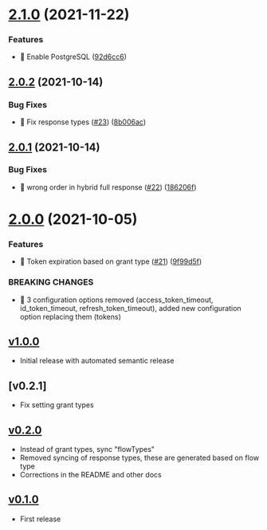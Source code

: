 # [2.1.0](https://github.com/CESNET/spreg_oidc_metadata_sync/compare/v2.0.2...v2.1.0) (2021-11-22)


### Features

* 🎸 Enable PostgreSQL ([92d6cc6](https://github.com/CESNET/spreg_oidc_metadata_sync/commit/92d6cc6818de6caae2dfb2696c46074f9a32f5db))

## [2.0.2](https://github.com/CESNET/spreg_oidc_metadata_sync/compare/v2.0.1...v2.0.2) (2021-10-14)


### Bug Fixes

* 🐛 Fix response types ([#23](https://github.com/CESNET/spreg_oidc_metadata_sync/issues/23)) ([8b006ac](https://github.com/CESNET/spreg_oidc_metadata_sync/commit/8b006ac2b238ba52c14a7ad12a72ee13971ddb0c))

## [2.0.1](https://github.com/CESNET/spreg_oidc_metadata_sync/compare/v2.0.0...v2.0.1) (2021-10-14)


### Bug Fixes

* 🐛 wrong order in hybrid full response ([#22](https://github.com/CESNET/spreg_oidc_metadata_sync/issues/22)) ([186206f](https://github.com/CESNET/spreg_oidc_metadata_sync/commit/186206f02845638ed2658ea56d21fc764624439f))

# [2.0.0](https://github.com/CESNET/spreg_oidc_metadata_sync/compare/v1.0.0...v2.0.0) (2021-10-05)


### Features

* 🎸 Token expiration based on grant type ([#21](https://github.com/CESNET/spreg_oidc_metadata_sync/issues/21)) ([9f99d5f](https://github.com/CESNET/spreg_oidc_metadata_sync/commit/9f99d5ff736a2642f85f140e8c67f2e481fcc55f))


### BREAKING CHANGES

* 🧨 3 configuration options removed (access_token_timeout, id_token_timeout,
refresh_token_timeout), added new configuration option replacing them
(tokens)

## [v1.0.0]
- Initial release with automated semantic release

## [v0.2.1]
- Fix setting grant types

## [v0.2.0]
- Instead of grant types, sync "flowTypes"
- Removed syncing of response types, these are generated based on flow type
- Corrections in the README and other docs

## [v0.1.0]
- First release

[v1.0.0]: https://github.com/CESNET/spreg_oidc_metadata_sync/tree/v1.0.0
[v1.0.0]: https://github.com/CESNET/spreg_oidc_metadata_sync/tree/v0.2.1
[v0.2.0]: https://github.com/CESNET/spreg_oidc_metadata_sync/tree/v0.2.0
[v0.1.0]: https://github.com/CESNET/spreg_oidc_metadata_sync/tree/v0.1.0
